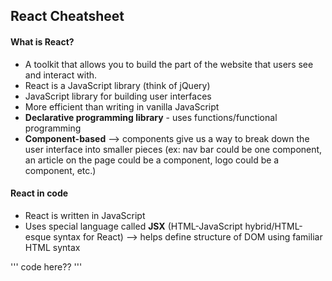 ## React Cheatsheet

#### What is React?

- A toolkit that allows you to build the part of the website that users see and interact with.
- React is a JavaScript library (think of jQuery)
- JavaScript library for building user interfaces
- More efficient than writing in vanilla JavaScript
- **Declarative programming library** - uses functions/functional programming
- **Component-based** --> components give us a way to break down the user interface into smaller pieces (ex: nav bar could be one component, an article on the page could be a component, logo could be a component, etc.)

#### React in code

- React is written in JavaScript
- Uses special language called **JSX** (HTML-JavaScript hybrid/HTML-esque syntax for React) --> helps define structure of DOM using familiar HTML syntax

'''
code here??
'''
